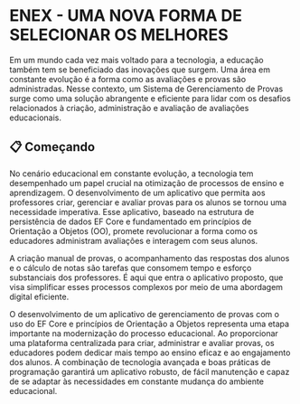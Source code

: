 # ENEX - UMA NOVA FORMA DE SELECIONAR OS MELHORES

Em um mundo cada vez mais voltado para a tecnologia, a educação também tem se beneficiado das inovações que surgem. Uma área em constante evolução é a forma como as avaliações e provas são administradas. Nesse contexto, um Sistema de Gerenciamento de Provas surge como uma solução abrangente e eficiente para lidar com os desafios relacionados à criação, administração e avaliação de avaliações educacionais.

## 📋 Começando

No cenário educacional em constante evolução, a tecnologia tem desempenhado um papel crucial na otimização de processos de ensino e aprendizagem. O desenvolvimento de um aplicativo que permita aos professores criar, gerenciar e avaliar provas para os alunos se tornou uma necessidade imperativa. Esse aplicativo, baseado na estrutura de persistência de dados EF Core e fundamentado em princípios de Orientação a Objetos (OO), promete revolucionar a forma como os educadores administram avaliações e interagem com seus alunos.

A criação manual de provas, o acompanhamento das respostas dos alunos e o cálculo de notas são tarefas que consomem tempo e esforço substanciais dos professores. É aqui que entra o aplicativo proposto, que visa simplificar esses processos complexos por meio de uma abordagem digital eficiente.


O desenvolvimento de um aplicativo de gerenciamento de provas com o uso do EF Core e princípios de Orientação a Objetos representa uma etapa importante na modernização do processo educacional. Ao proporcionar uma plataforma centralizada para criar, administrar e avaliar provas, os educadores podem dedicar mais tempo ao ensino eficaz e ao engajamento dos alunos. A combinação de tecnologia avançada e boas práticas de programação garantirá um aplicativo robusto, de fácil manutenção e capaz de se adaptar às necessidades em constante mudança do ambiente educacional.
